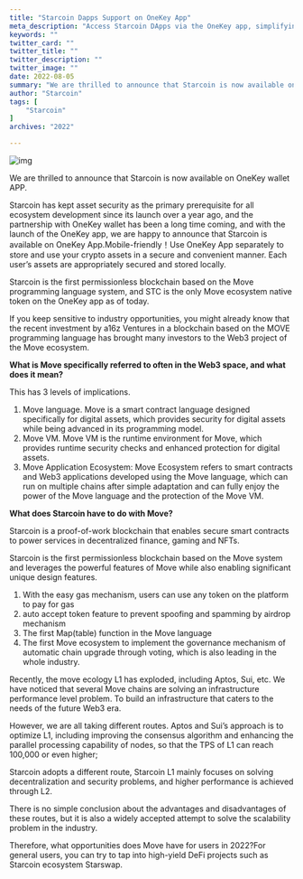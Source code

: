 ```yaml
---
title: "Starcoin Dapps Support on OneKey App"
meta_description: "Access Starcoin DApps via the OneKey app, simplifying blockchain interactions for Move users."
keywords: ""
twitter_card: ""
twitter_title: ""
twitter_description: ""
twitter_image: ""
date: 2022-08-05
summary: "We are thrilled to announce that Starcoin is now available on OneKey wallet APP. Starcoin has kept asset security as the primary prerequisite for all ecosystem development since its launch over a year ago, and the..."
author: "Starcoin"
tags: [
    "Starcoin"
]
archives: "2022"

---
```


![img](/images/hackathon/dapps1.png)

We are thrilled to announce that Starcoin is now available on OneKey wallet APP.

Starcoin has kept asset security as the primary prerequisite for all ecosystem development since its launch over a year ago, and the partnership with OneKey wallet has been a long time coming, and with the launch of the OneKey app, we are happy to announce that Starcoin is available on OneKey App.Mobile-friendly！Use OneKey App separately to store and use your crypto assets in a secure and convenient manner. Each user’s assets are appropriately secured and stored locally.

Starcoin is the first permissionless blockchain based on the Move programming language system, and STC is the only Move ecosystem native token on the OneKey app as of today.

If you keep sensitive to industry opportunities, you might already know that the recent investment by a16z Ventures in a blockchain based on the MOVE programming language has brought many investors to the Web3 project of the Move ecosystem.

**What is Move specifically referred to often in the Web3 space, and what does it mean?**

This has 3 levels of implications.

1. Move language. Move is a smart contract language designed specifically for digital assets, which provides security for digital assets while being advanced in its programming model.
2. Move VM. Move VM is the runtime environment for Move, which provides runtime security checks and enhanced protection for digital assets.
3. Move Application Ecosystem: Move Ecosystem refers to smart contracts and Web3 applications developed using the Move language, which can run on multiple chains after simple adaptation and can fully enjoy the power of the Move language and the protection of the Move VM.

**What does Starcoin have to do with Move?**

Starcoin is a proof-of-work blockchain that enables secure smart contracts to power services in decentralized finance, gaming and NFTs.

Starcoin is the first permissionless blockchain based on the Move system and leverages the powerful features of Move while also enabling significant unique design features.

1. With the easy gas mechanism, users can use any token on the platform to pay for gas
2. auto accept token feature to prevent spoofing and spamming by airdrop mechanism
3. The first Map(table) function in the Move language
4. The first Move ecosystem to implement the governance mechanism of automatic chain upgrade through voting, which is also leading in the whole industry.

Recently, the move ecology L1 has exploded, including Aptos, Sui, etc. We have noticed that several Move chains are solving an infrastructure performance level problem. To build an infrastructure that caters to the needs of the future Web3 era.

However, we are all taking different routes. Aptos and Sui’s approach is to optimize L1, including improving the consensus algorithm and enhancing the parallel processing capability of nodes, so that the TPS of L1 can reach 100,000 or even higher;

Starcoin adopts a different route, Starcoin L1 mainly focuses on solving decentralization and security problems, and higher performance is achieved through L2.

There is no simple conclusion about the advantages and disadvantages of these routes, but it is also a widely accepted attempt to solve the scalability problem in the industry.

Therefore, what opportunities does Move have for users in 2022?For general users, you can try to tap into high-yield DeFi projects such as Starcoin ecosystem Starswap.